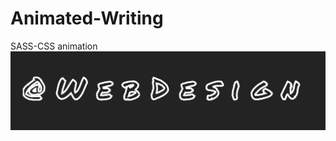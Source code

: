 # Animated-Writing
SASS-CSS animation
![Animated Writing](https://github.com/dianavile/Animated-Writing/blob/master/Animated-Writing.PNG)

